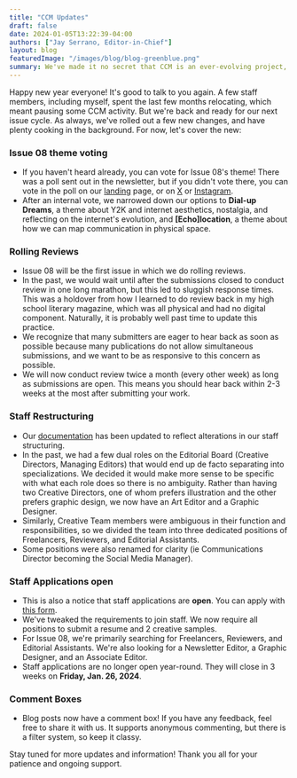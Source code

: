 ```yaml
---
title: "CCM Updates"
draft: false
date: 2024-01-05T13:22:39-04:00
authors: ["Jay Serrano, Editor-in-Chief"]
layout: blog
featuredImage: "/images/blog/blog-greenblue.png"
summary: We've made it no secret that CCM is an ever-evolving project, and we've always believed it's important to be transparent with you all. This post will break down some of the changes you can expect to see from CCM this issue cycle, like rolling reviews (which means shorter response time), staff restructuring, and more.
---
```


Happy new year everyone! It's good to talk to you again. A few staff members, including myself, spent the last few months relocating, which meant pausing some CCM activity. But we're back and ready for our next issue cycle. As always, we've rolled out a few new changes, and have plenty cooking in the background. For now, let's cover the new:

### Issue 08 theme voting
- If you haven't heard already, you can vote for Issue 08's theme! There was a poll sent out in the newsletter, but if you didn't vote there, you can vote in the poll on our [landing](/landing) page, or on [X](https://x.com/cicadacreatemag) or [Instagram](https://www.instagram.com/cicadacreativemag).
- After an internal vote, we narrowed down our options to **Dial-up Dreams**, a theme about Y2K and internet aesthetics, nostalgia, and reflecting on the internet's evolution, and **[Echo]location**, a theme about how we can map communication in physical space.

### Rolling Reviews
- Issue 08 will be the first issue in which we do rolling reviews. 
- In the past, we would wait until after the submissions closed to conduct review in one long marathon, but this led to sluggish response times. This was a holdover from how I learned to do review back in my high school literary magazine, which was all physical and had no digital component. Naturally, it is probably well past time to update this practice.
- We recognize that many submitters are eager to hear back as soon as possible because many publications do not allow simultaneous submissions, and we want to be as responsive to this concern as possible. 
- We will now conduct review twice a month (every other week) as long as submissions are open. This means you should hear back within 2-3 weeks at the most after submitting your work.

### Staff Restructuring
- Our [documentation](https://docs.cicadacreativemag.com/docs/staff-and-membership/) has been updated to reflect alterations in our staff structuring.
- In the past, we had a few dual roles on the Editorial Board (Creative Directors, Managing Editors) that would end up de facto separating into specializations. We decided it would make more sense to be specific with what each role does so there is no ambiguity. Rather than having two Creative Directors, one of whom prefers illustration and the other prefers graphic design, we now have an Art Editor and a Graphic Designer.
- Similarly, Creative Team members were ambiguous in their function and responsibilities, so we divided the team into three dedicated positions of Freelancers, Reviewers, and Editorial Assistants.
- Some positions were also renamed for clarity (ie Communications Director becoming the Social Media Manager).

### Staff Applications open
- This is also a notice that staff applications are **open**. You can apply with [this form](https://tally.so/r/woExBM). 
- We've tweaked the requirements to join staff. We now require all positions to submit a resume and 2 creative samples.
- For Issue 08, we're primarily searching for Freelancers, Reviewers, and Editorial Assistants. We're also looking for a Newsletter Editor, a Graphic Designer, and an Associate Editor.
- Staff applications are no longer open year-round. They will close in 3 weeks on **Friday, Jan. 26, 2024**.

### Comment Boxes
- Blog posts now have a comment box! If you have any feedback, feel free to share it with us. It supports anonymous commenting, but there is a filter system, so keep it classy.

Stay tuned for more updates and information! Thank you all for your patience and ongoing support.